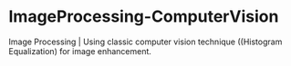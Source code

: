 # ImageProcessing-ComputerVision
Image Processing | Using classic computer vision technique ((Histogram Equalization) for image enhancement.
